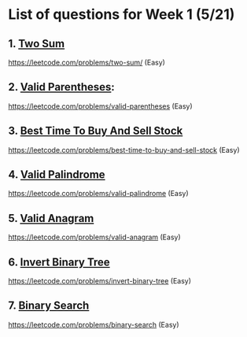# List of questions for Week 1 (5/21)

## 1. [Two Sum](https://github.com/anhduy1202/Summer-Leetcode/blob/master/Week%201/two_sum.py)
https://leetcode.com/problems/two-sum/ (Easy)

## 2. [Valid Parentheses](https://github.com/anhduy1202/Summer-Leetcode/blob/master/Week%201/valid_parentheses.py):
https://leetcode.com/problems/valid-parentheses (Easy)

## 3. [Best Time To Buy And Sell Stock](https://github.com/anhduy1202/Summer-Leetcode/blob/master/Week%201/best_time_to_buy_and_sell_stock.py)
https://leetcode.com/problems/best-time-to-buy-and-sell-stock (Easy)

## 4. [Valid Palindrome](https://github.com/anhduy1202/Summer-Leetcode/blob/master/Week%201/valid_palindrome.py)
https://leetcode.com/problems/valid-palindrome (Easy)

## 5. [Valid Anagram](https://github.com/anhduy1202/Summer-Leetcode/blob/master/Week%201/valid_anagram.py)
https://leetcode.com/problems/valid-anagram (Easy)

## 6. [Invert Binary Tree](https://github.com/anhduy1202/Summer-Leetcode/blob/master/Week%201/invert_binary_tree.py)
https://leetcode.com/problems/invert-binary-tree  (Easy)
 
## 7. [Binary Search](https://github.com/anhduy1202/Summer-Leetcode/blob/master/Week%201/binary_search.py)
https://leetcode.com/problems/binary-search (Easy) 
